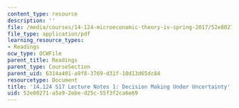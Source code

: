 ```yaml
---
content_type: resource
description: ''
file: /media/courses/14-124-microeconomic-theory-iv-spring-2017/52e80271a5a92ebed25c55f3f2ca6e69_MIT14_124S17_Notes1.pdf
file_type: application/pdf
learning_resource_types:
- Readings
ocw_type: OCWFile
parent_title: Readings
parent_type: CourseSection
parent_uid: 6314a401-a9f8-3769-d31f-10d13d65dc84
resourcetype: Document
title: '14.124 S17 Lecture Notes 1: Decision Making Under Uncertainty'
uid: 52e80271-a5a9-2ebe-d25c-55f3f2ca6e69
---
```

